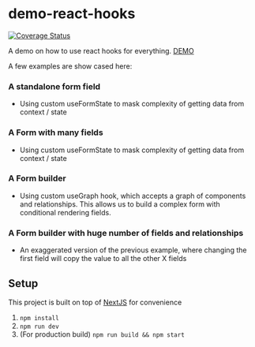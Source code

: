 # demo-react-hooks

[![Coverage Status](https://coveralls.io/repos/github/geekyme/demo-react-hooks/badge.svg?branch=master)](https://coveralls.io/github/geekyme/demo-react-hooks?branch=master)

A demo on how to use react hooks for everything. [DEMO](https://demo-react-hooks.now.sh/)

A few examples are show cased here:

### A standalone form field

- Using custom useFormState to mask complexity of getting data from context / state

### A Form with many fields

- Using custom useFormState to mask complexity of getting data from context / state

### A Form builder

- Using custom useGraph hook, which accepts a graph of components and relationships. This allows us to build a complex form with conditional rendering fields.

### A Form builder with huge number of fields and relationships

- An exaggerated version of the previous example, where changing the first field will copy the value to all the other X fields

## Setup

This project is built on top of [NextJS](http://nextjs.org) for convenience

1. `npm install`
2. `npm run dev`
3. (For production build) `npm run build && npm start`
